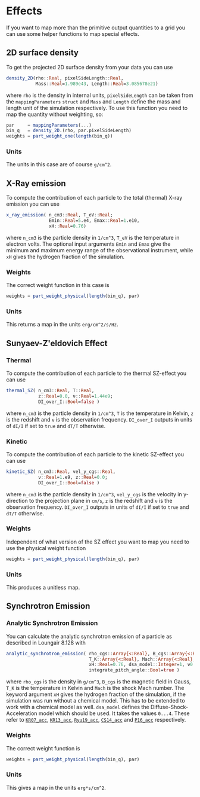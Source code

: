# Effects

If you want to map more than the primitive output quantities to a grid you can use some helper functions to map special effects.

## 2D surface density

To get the projected 2D surface density from your data you can use

```julia
density_2D(rho::Real, pixelSideLength::Real, 
           Mass::Real=1.989e43, Length::Real=3.085678e21)
```

where `rho` is the density in internal units, `pixelSideLength` can be taken from the `mappingParameters` `struct` and `Mass` and `Length` define the mass and length unit of the simulation respectively.
To use this function you need to map the quantity without weighting, so:

```julia
par     = mappingParameters(...)
bin_q   = density_2D.(rho, par.pixelSideLength)
weights = part_weight_one(length(bin_q))
```
### Units

The units in this case are of course ``g/cm^2``.


## X-Ray emission

To compute the contribution of each particle to the total (thermal) X-ray emission you can use

```julia
x_ray_emission( n_cm3::Real, T_eV::Real; 
                Emin::Real=5.e4, Emax::Real=1.e10, 
                xH::Real=0.76)
```
where `n_cm3` is the particle density in ``1/cm^3``, `T_eV` is the temperature in electron volts. The optional input arguments `Emin` and `Emax` give the minimum and maximum energy range of the observational instrument, while `xH` gives the hydrogen fraction of the simulation.

### Weights

The correct weight function in this case is

```julia
weights = part_weight_physical(length(bin_q), par)
```

### Units

This returns a map in the units ``erg/cm^2/s/Hz``.

## Sunyaev-Z'eldovich Effect

### Thermal

To compute the contribution of each particle to the thermal SZ-effect you can use

```julia
thermal_SZ( n_cm3::Real, T::Real, 
            z::Real=0.0, ν::Real=1.44e9; 
            DI_over_I::Bool=false )
```

where `n_cm3` is the particle density in ``1/cm^3``, `T` is the temperature in Kelvin, `z` is the redshift and `ν` is the observation frequency. `DI_over_I` outputs in units of ``dI/I`` if set to `true` and `dT/T` otherwise.

### Kinetic

To compute the contribution of each particle to the kinetic SZ-effect you can use

```julia
kinetic_SZ( n_cm3::Real, vel_y_cgs::Real, 
            ν::Real=1.e9, z::Real=0.0; 
            DI_over_I::Bool=false )
```

where `n_cm3` is the particle density in ``1/cm^3``, `vel_y_cgs` is the velocity in y-direction to the projection plane in `cm/s`, `z` is the redshift and `ν` is the observation frequency. `DI_over_I` outputs in units of ``dI/I`` if set to `true` and `dT/T` otherwise.

### Weights
Independent of what version of the SZ effect you want to map you need to use the physical weight function

```julia
weights = part_weight_physical(length(bin_q), par)
```

### Units

This produces a unitless map.


## Synchrotron Emission

### Analytic Synchrotron Emission

You can calculate the analytic synchrotron emission of a particle as described in Loungair 8.128 with

```julia
analytic_synchrotron_emission( rho_cgs::Array{<:Real}, B_cgs::Array{<:Real},
                               T_K::Array{<:Real}, Mach::Array{<:Real};
                               xH::Real=0.76, dsa_model::Integer=1, ν0::Real=1.4e9,
                               integrate_pitch_angle::Bool=true )
```

where `rho_cgs` is the density in ``g/cm^3``, `B_cgs` is the magnetic field in Gauss, `T_K` is the temperature in Kelvin and `Mach` is the shock Mach number.
The keyword argument `xH` gives the hydrogen fraction of the simulation, if the simulation was run without a chemical model. This has to be extended to work with a chemical model as well.
`dsa_model` defines the Diffuse-Shock-Acceleration model which should be used. It takes the values `0...4`. These refer to [`KR07_acc`](@ref), [`KR13_acc`](@ref), [`Ryu19_acc`](@ref), [`CS14_acc`](@ref) and [`P16_acc`](@ref) respectively.

### Weights

The correct weight function is

```julia
weights = part_weight_physical(length(bin_q), par)
```

### Units

This gives a map in the units ``erg*s/cm^2``.